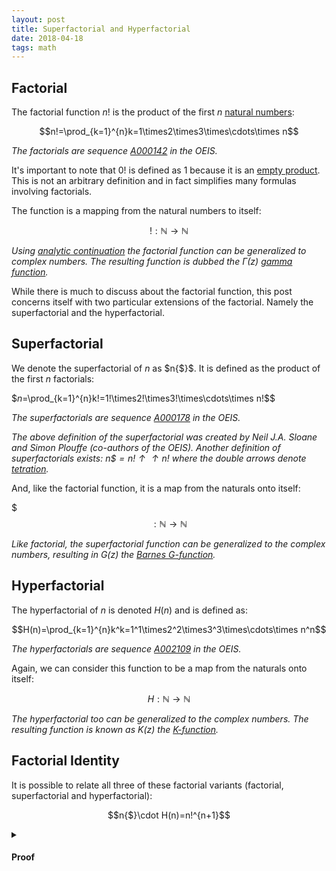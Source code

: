 ```yaml
---
layout: post
title: Superfactorial and Hyperfactorial
date: 2018-04-18
tags: math
---
```

## Factorial
The factorial function $n!$ is the product of the first $n$ [natural numbers](/natural-numbers):

$$n!=\prod_{k=1}^{n}k=1\times2\times3\times\cdots\times n$$

*The factorials are sequence [A000142](https://oeis.org/A000142) in the OEIS.*

It's important to note that $0!$ is defined as $1$ because it is an [empty product](https://en.wikipedia.org/wiki/Empty_product). This is not an arbitrary definition and in fact simplifies many formulas involving factorials.

The function is a mapping from the natural numbers to itself:

$$!:\mathbb{N}\rightarrow\mathbb{N}$$

*Using [analytic continuation](https://en.wikipedia.org/wiki/Analytic_continuation) the factorial function can be generalized to complex numbers. The resulting function is dubbed the $\Gamma(z)$ [gamma function](https://en.wikipedia.org/wiki/Gamma_function).*

While there is much to discuss about the factorial function, this post concerns itself with two particular extensions of the factorial. Namely the superfactorial and the hyperfactorial.

<!--more-->

## Superfactorial
We denote the superfactorial of $n$ as $n{$}$. It is defined as the product of the first $n$ factorials:

$$n$=\prod_{k=1}^{n}k!=1!\times2!\times3!\times\cdots\times n!$$

*The superfactorials are sequence [A000178](https://oeis.org/A000178) in the OEIS.*

*The above definition of the superfactorial was created by Neil J.A. Sloane and Simon Plouffe (co-authors of the OEIS). Another definition of superfactorials exists: $n{\$}=n!\uparrow\uparrow n!$ where the double arrows denote [tetration](https://en.wikipedia.org/wiki/Tetration).*

And, like the factorial function, it is a map from the naturals onto itself:

$$$:\mathbb{N}\rightarrow\mathbb{N}$$

*Like factorial, the superfactorial function can be generalized to the complex numbers, resulting in $G(z)$ the [Barnes G-function](https://en.wikipedia.org/wiki/Barnes_G-function).*

## Hyperfactorial
The hyperfactorial of $n$ is denoted $H(n)$ and is defined as:

$$H(n)=\prod_{k=1}^{n}k^k=1^1\times2^2\times3^3\times\cdots\times n^n$$

*The hyperfactorials are sequence [A002109](https://oeis.org/A002109) in the OEIS.*

Again, we can consider this function to be a map from the naturals onto itself:

$$H:\mathbb{N}\rightarrow\mathbb{N}$$

*The hyperfactorial too can be generalized to the complex numbers. The resulting function is known as $K(z)$ the [K-function](https://en.wikipedia.org/wiki/K-function).*

## Factorial Identity
It is possible to relate all three of these factorial variants (factorial, superfactorial and hyperfactorial):

$$n{$}\cdot H(n)=n!^{n+1}$$

<details>
<summary><h4 class="inline">Proof</h4></summary>

We can prove the above statement, which we'll call $P(n)$, by induction:

$$P(n)\equiv n{$}\cdot H(n)=n!^{n+1}$$

First we multiply both sides of the equation by $(n+1)!(n+1)^{n+1}$:

$$\begin{align}n{$}\cdot H(n)&=n!^{n+1}\\
(n+1)!(n+1)^{n+1}& \ \ \ \ \ (n+1)!(n+1)^{n+1}
\end{align}$$

Now let's simplify the left hand side first. Notice that $n{\$}\cdot(n+1)!=(n+1){\$}$ and that $H(n)\cdot(n+1)^{n+1}=H(n+1)$. From this the left hand side simply becomes:

$$(n+1){$}\cdot H(n+1)$$

Now let's deal with right hand side. Notice that the expression can be rewritten as:

$$\begin{align}
n!^{n+1} \color{green}{(n+1)!}(n+1)^{n+1}&=n!^{n+1}\color{green}{n!(n+1)}(n+1)^{n+1}\\
&=n!^{n+2}(n+1)^{n+2}\\
&=(n+1)!^{n+2}\\
\end{align}$$

Putting the right and left hand sides back together we can see that we just proved $P(n+1)$:

$$P(n+1)\equiv(n+1){$}\cdot H(n+1)=(n+1)!^{n+2}$$

However $P(n+1)$ was proved under the assumption that $P(n)$ was true. Thus:

$$P(n)\implies P(n+1)$$

But, notice that $P(1)$ is true:

$$\begin{align}
P(1)&\equiv 1{$}\cdot H(1)=(1!)^{1+1}\\
&\equiv1\cdot1=1\\
&\equiv T
\end{align}$$

Because $P(1)$ is true, this means that $P(1+1)=P(2)$ is true. This implies that $P(2+1)=P(3)$ is true and so on and so forth for all integers above $1$. Thus by induction:

$$\begin{align}
&P(n)\implies P(n+1)\\
&P(1)\\
\therefore\ &\hline{\forall n\in \mathbb{N},\ P(n)}\\
\end{align}$$
